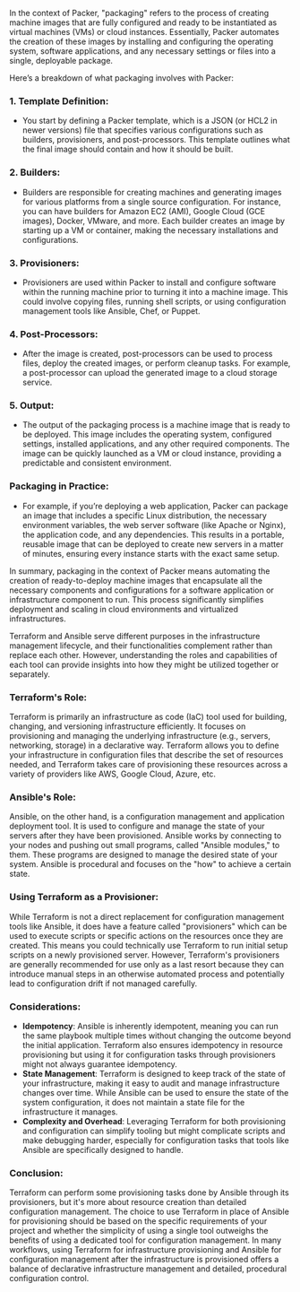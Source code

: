 In the context of Packer, "packaging" refers to the process of creating machine images that are fully configured and ready to be instantiated as virtual machines (VMs) or cloud instances. Essentially, Packer automates the creation of these images by installing and configuring the operating system, software applications, and any necessary settings or files into a single, deployable package.

Here’s a breakdown of what packaging involves with Packer:

### 1. **Template Definition**:
- You start by defining a Packer template, which is a JSON (or HCL2 in newer versions) file that specifies various configurations such as builders, provisioners, and post-processors. This template outlines what the final image should contain and how it should be built.

### 2. **Builders**:
- Builders are responsible for creating machines and generating images for various platforms from a single source configuration. For instance, you can have builders for Amazon EC2 (AMI), Google Cloud (GCE images), Docker, VMware, and more. Each builder creates an image by starting up a VM or container, making the necessary installations and configurations.

### 3. **Provisioners**:
- Provisioners are used within Packer to install and configure software within the running machine prior to turning it into a machine image. This could involve copying files, running shell scripts, or using configuration management tools like Ansible, Chef, or Puppet.

### 4. **Post-Processors**:
- After the image is created, post-processors can be used to process files, deploy the created images, or perform cleanup tasks. For example, a post-processor can upload the generated image to a cloud storage service.

### 5. **Output**:
- The output of the packaging process is a machine image that is ready to be deployed. This image includes the operating system, configured settings, installed applications, and any other required components. The image can be quickly launched as a VM or cloud instance, providing a predictable and consistent environment.

### Packaging in Practice:
- For example, if you’re deploying a web application, Packer can package an image that includes a specific Linux distribution, the necessary environment variables, the web server software (like Apache or Nginx), the application code, and any dependencies. This results in a portable, reusable image that can be deployed to create new servers in a matter of minutes, ensuring every instance starts with the exact same setup.

In summary, packaging in the context of Packer means automating the creation of ready-to-deploy machine images that encapsulate all the necessary components and configurations for a software application or infrastructure component to run. This process significantly simplifies deployment and scaling in cloud environments and virtualized infrastructures.

Terraform and Ansible serve different purposes in the infrastructure management lifecycle, and their functionalities complement rather than replace each other. However, understanding the roles and capabilities of each tool can provide insights into how they might be utilized together or separately.

### Terraform's Role:
Terraform is primarily an infrastructure as code (IaC) tool used for building, changing, and versioning infrastructure efficiently. It focuses on provisioning and managing the underlying infrastructure (e.g., servers, networking, storage) in a declarative way. Terraform allows you to define your infrastructure in configuration files that describe the set of resources needed, and Terraform takes care of provisioning these resources across a variety of providers like AWS, Google Cloud, Azure, etc.

### Ansible's Role:
Ansible, on the other hand, is a configuration management and application deployment tool. It is used to configure and manage the state of your servers after they have been provisioned. Ansible works by connecting to your nodes and pushing out small programs, called "Ansible modules," to them. These programs are designed to manage the desired state of your system. Ansible is procedural and focuses on the "how" to achieve a certain state.

### Using Terraform as a Provisioner:
While Terraform is not a direct replacement for configuration management tools like Ansible, it does have a feature called "provisioners" which can be used to execute scripts or specific actions on the resources once they are created. This means you could technically use Terraform to run initial setup scripts on a newly provisioned server. However, Terraform's provisioners are generally recommended for use only as a last resort because they can introduce manual steps in an otherwise automated process and potentially lead to configuration drift if not managed carefully.

### Considerations:
- **Idempotency**: Ansible is inherently idempotent, meaning you can run the same playbook multiple times without changing the outcome beyond the initial application. Terraform also ensures idempotency in resource provisioning but using it for configuration tasks through provisioners might not always guarantee idempotency.
- **State Management**: Terraform is designed to keep track of the state of your infrastructure, making it easy to audit and manage infrastructure changes over time. While Ansible can be used to ensure the state of the system configuration, it does not maintain a state file for the infrastructure it manages.
- **Complexity and Overhead**: Leveraging Terraform for both provisioning and configuration can simplify tooling but might complicate scripts and make debugging harder, especially for configuration tasks that tools like Ansible are specifically designed to handle.

### Conclusion:
Terraform can perform some provisioning tasks  done by Ansible through its provisioners, but it's more about resource creation than detailed configuration management. The choice to use Terraform in place of Ansible for provisioning should be based on the specific requirements of your project and whether the simplicity of using a single tool outweighs the benefits of using a dedicated tool for configuration management. In many workflows, using Terraform for infrastructure provisioning and Ansible for configuration management after the infrastructure is provisioned offers a balance of declarative infrastructure management and detailed, procedural configuration control.
